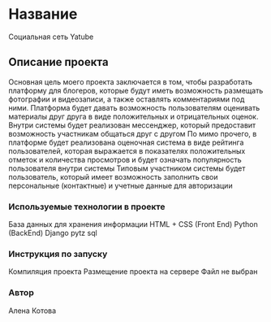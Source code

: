 # Название

Социальная сеть Yatube

## Описание проекта

Основная цель моего проекта заключается в том, чтобы разработать платформу для блогеров, которые будут иметь возможность размещать фотографии и видеозаписи, а также оставлять комментариями под ними. Платформа будет давать возможность пользователям оценивать материалы друг друга в виде положительных и отрицательных оценок. Внутри системы будет реализован мессенджер, который предоставит возможность участникам общаться друг с другом
По мимо прочего, в платформе будет реализована оценочная система в виде рейтинга пользователей, которая выражается в показателях положительных отметок и количества просмотров и будет означать популярность пользователя внутри системы
Типовым участником системы будет пользователь, который имеет возможность заполнить свои персональные (контактные) и учетные данные для авторизации

### Используемые технологии в проекте

База данных для хранения информации
HTML + CSS (Front End)
Python (BackEnd)
Django
pytz
sql  

### Инструкция по запуску

Компиляция проекта
Размещение проекта на сервере
Файл не выбран

### Автор

Алена Котова

